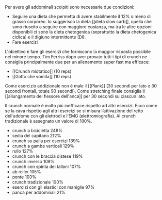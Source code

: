 Per avere gli addominali scolpiti sono necessarie due condizioni:
* Seguire una dieta che permetta di avere stabilmente il 12% o meno di grasso corporeo. Io suggerisco la dieta [[dieta slow carb]], quella che sono riuscito a seguire con maggiore costanza, ma tra le altre opzioni disponibili ci sono la dieta chetogenica (soprattutto la dieta chetogenica ciclica) e il digiuno intermittente (DI).
* Fare esercizi

L'obiettivo è fare gli esercizi che forniscono la maggior risposta possibile nel minore tempo.
Tim Ferriss dopo aver provato tutti i tipi di crunch ne consiglia principalmente due per un allenamento super fast ma efficace:
* [[Crunch miotatico]] (10 reps)
* [[Gatto che vomita]] (10 reps)

Come esercizio addizionale non è male il [[Plank]] (30 secondi per lato e 30 secondi frontali, totale 90 secondi).
Come stretching finale consiglia il [[allungamento del flessore dell'anca]] per 30 secondi su ciascun lato.

Il crunch normale è molto più inefficace rispetto ad altri esercizi.
Ecco come se la cava rispetto agli altri esercizi se si misura l’attivazione del retto dell’addome con gli elettrodi e l’EMG (elettromiografia).
Al crunch tradizionale è assegnato un valore di 100%.

* crunch a bicicletta 248%
* sedia del capitano 212%
* crunch su palla per esercizi 139%
* crunch a gambe verticali 129%
* rullo 127%
* crunch con le braccia distese 119%
* crunch inverso 109%
* crunch con spinta dei talloni 107%
* ab roller 105%
* ponte 100%
* crunch tradizionale 100%
* esercizi con gli elastici con maniglie 97%
* panca per addominali 21%


